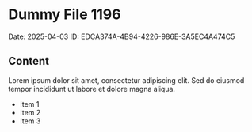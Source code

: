 # Dummy File 1196

Date: 2025-04-03
ID: EDCA374A-4B94-4226-986E-3A5EC4A474C5

## Content

Lorem ipsum dolor sit amet, consectetur adipiscing elit.
Sed do eiusmod tempor incididunt ut labore et dolore magna aliqua.

* Item 1
* Item 2
* Item 3

